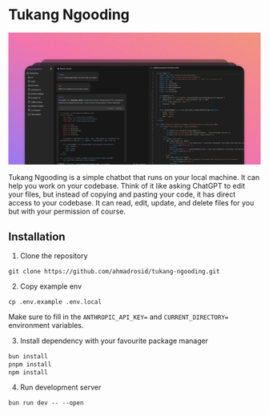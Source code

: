 # Tukang Ngooding

![demo](./tukang-ngooding.png)

Tukang Ngooding is a simple chatbot that runs on your local machine. It can help you work on your codebase. Think of it like asking ChatGPT to edit your files, but instead of copying and pasting your code, it has direct access to your codebase. It can read, edit, update, and delete files for you but with your permission of course.

## Installation

1. Clone the repository
```
git clone https://github.com/ahmadrosid/tukang-ngooding.git
```
2. Copy example env
```
cp .env.example .env.local
```
Make sure to fill in the `ANTHROPIC_API_KEY=` and `CURRENT_DIRECTORY=` environment variables.

3. Install dependency with your favourite package manager
```
bun install
pnpm install
npm install
```
4. Run development server
```
bun run dev -- --open
```

